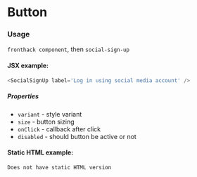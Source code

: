 # Button

### Usage

`fronthack component`, then `social-sign-up`

#### JSX example:

```js
<SocialSignUp label='Log in using social media account' />
```

##### Properties

* `variant` - style variant
* `size` - button sizing
* `onClick` - callback after click
* `disabled` - should button be active or not


#### Static HTML example:

```html
Does not have static HTML version
```